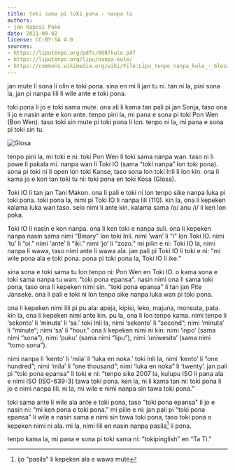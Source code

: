 ```yaml
---
title: toki sama pi toki pona - nanpa tu
authors:
- jan Kapesi Pake
date: 2021-09-02
license: CC-BY-SA 4.0
sources:
- https://liputenpo.org/pdfs/0007kule.pdf
- https://liputenpo.org/lipu/nanpa-kule/
- https://commons.wikimedia.org/wiki/File:Lipu_tenpo_nanpa_kule_-_Glosa.png
---
```


jan mute li sona li olin e toki pona. sina en mi li jan tu ni. tan ni la, pini sona la, jan pi nanpa lili li wile ante e toki pona.

toki pona li jo e toki sama mute. ona ali li kama tan pali pi jan Sonja, taso ona li jo e nasin ante e kon ante. tenpo pini la, mi pana e sona pi toki Pon Wen (Bon Wen). taso toki sin mute pi toki pona li lon. tenpo ni la, mi pana e sona pi toki sin tu.

![Glosa](https://upload.wikimedia.org/wikipedia/commons/3/33/Lipu_tenpo_nanpa_kule_-_Glosa.png)

tenpo pini la, mi toki e ni: toki Pon Wen li toki sama nanpa wan. taso ni li powe li pakala mi. nanpa wan li Toki IO (sama “toki nanpa” lon toki pona). sona pi toki ni li open lon toki Kanse, taso sona lon toki Inli li lon kin. ona li kama jo e kon tan toki tu ni: toki pona en toki Kosa (Glosa).

Toki IO li tan jan Tani Makon. ona li pali e toki ni lon tenpo sike nanpa luka pi toki pona. toki pona la, nimi pi Toki IO li nanpa lili (110). kin la, ona li kepeken kalama luka wan taso. selo nimi li ante kin. kalama sama /o/ anu /i/ li ken lon poka.

Toki IO li nasin e kon nanpa. ona li ken toki e nanpa suli. ona li kepeken nanpa nasin sama nimi “Binary” lon toki Inli. nimi ‘wan’ li “i” lon Toki IO. nimi ‘tu’ li “oi.” nimi ‘ante’ li “iki.” nimi ‘jo’ li “zozo.” mi pilin e ni: Toki IO la, nimi nanpa li wawa, taso nimi ante li wawa ala. jan pali pi Toki IO li toki e ni: “mi wile pona ala e toki pona. pona pi toki pona la, Toki IO li ike.”

sina sona e toki sama tu lon tenpo ni: Pon Wen en Toki IO. o kama sona e toki sama nanpa tu wan: "toki pona epansa". nasin nimi ona li sama toki pona, taso ona li kepeken nimi sin. "toki pona epansa" li tan jan Pite Janseke. ona li pali e toki ni lon tenpo sike nanpa luka wan pi toki pona.

ona li kepeken nimi lili pi pu ala: apeja, kipisi, leko, majuna, monsuta, pata. kin la, ona li kepeken nimi ante kin. pu la, ona li lon tenpo kama. nimi tenpo li ‘sekonto’ li ‘minuta’ li ‘sa.’ toki Inli la, nimi ‘sekonto’ li “second”; nimi ‘minuta’ li “minute”; nimi ‘sa’ li “hour.” ona li kepeken nimi ni kin: nimi ‘inpo’ (sama nimi “sona”), nimi ‘puku’ (sama nimi “lipu”), nimi ‘uniwesita’ (sama nimi “tomo sona”).

nimi nanpa li ‘kento’ li ‘mila’ li ‘luka en noka.’ toki Inli la, nimi ‘kento’ li “one hundred”; nimi ‘mila’ li “one thousand”; nimi ‘luka en noka” li ‘twenty’. jan pali pi "toki pona epansa" li toki e ni: “tenpo sike 2007 la, kulupu ISO li pana ala e nimi ISO (ISO-639-3) tawa toki pona. ken la, ni li kama tan ni: toki pona li jo e nimi nanpa lili. ni la, mi wile e nimi nanpa sin tawa toki pona.”

toki sama ante li wile ala ante e toki pona, taso "toki pona epansa" li jo e nasin ni: “mi ken pona e toki pona.” mi pilin e ni: jan pali pi "toki pona epansa" li wile e nasin sama e nimi sin tawa toki pona, taso toki pona o kepeken nimi ni ala. mi la, nimi lili en nasin nanpa pasila[^1] li pona.

[^1]: ijo "pasila" li kepeken ala e wawa mute

tenpo kama la, mi pana e sona pi toki sama ni: “tokipinglish” en “Ta Ti.”